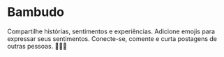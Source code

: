 # Bambudo
Compartilhe histórias, sentimentos e experiências. Adicione emojis para expressar seus sentimentos. Conecte-se, comente e curta postagens de outras pessoas. 📱💭🌟
